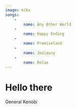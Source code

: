 ```yaml
---
image: mika
songs:
    -
        name: Any Other World
    -
        name: Happy Ending
    -
        name: Promiseland
    -
        name: Jealousy
    -
        name: Relax
---
```

# Hello there

General Kenobi